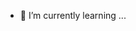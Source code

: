 
- 🌱 I’m currently learning ...



<!---
Cartea23/Cartea23 is a ✨ special ✨ repository because its `README.md` (this file) appears on your GitHub profile.
You can click the Preview link to take a look at your changes.
--->
